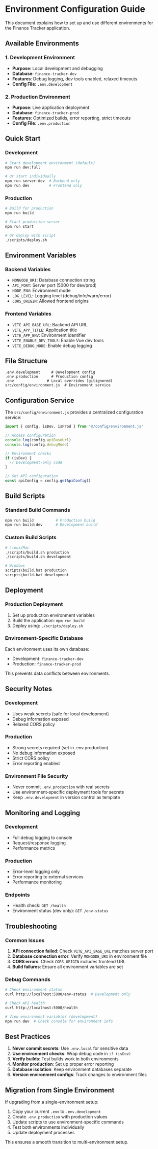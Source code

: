 # Environment Configuration Guide

This document explains how to set up and use different environments for the Finance Tracker application.

## Available Environments

### 1. Development Environment
- **Purpose**: Local development and debugging
- **Database**: `finance-tracker-dev`
- **Features**: Debug logging, dev tools enabled, relaxed timeouts
- **Config File**: `.env.development`

### 2. Production Environment
- **Purpose**: Live application deployment
- **Database**: `finance-tracker-prod`
- **Features**: Optimized builds, error reporting, strict timeouts
- **Config File**: `.env.production`

## Quick Start

### Development
```bash
# Start development environment (default)
npm run dev:full

# Or start individually
npm run server:dev  # Backend only
npm run dev         # Frontend only
```

### Production
```bash
# Build for production
npm run build

# Start production server
npm run start

# Or deploy with script
./scripts/deploy.sh
```

## Environment Variables

### Backend Variables
- `MONGODB_URI`: Database connection string
- `API_PORT`: Server port (5000 for dev/prod)
- `NODE_ENV`: Environment mode
- `LOG_LEVEL`: Logging level (debug/info/warn/error)
- `CORS_ORIGIN`: Allowed frontend origins

### Frontend Variables
- `VITE_API_BASE_URL`: Backend API URL
- `VITE_APP_TITLE`: Application title
- `VITE_APP_ENV`: Environment identifier
- `VITE_ENABLE_DEV_TOOLS`: Enable Vue dev tools
- `VITE_DEBUG_MODE`: Enable debug logging

## File Structure
```
.env.development     # Development config
.env.production      # Production config
.env               # Local overrides (gitignored)
src/config/environment.js  # Environment service
```

## Configuration Service

The `src/config/environment.js` provides a centralized configuration service:

```javascript
import { config, isDev, isProd } from '@/config/environment.js'

// Access configuration
console.log(config.apiBaseUrl)
console.log(config.debugMode)

// Environment checks
if (isDev) {
  // Development-only code
}

// Get API configuration
const apiConfig = config.getApiConfig()
```

## Build Scripts

### Standard Build Commands
```bash
npm run build          # Production build
npm run build:dev      # Development build
```

### Custom Build Scripts
```bash
# Linux/Mac
./scripts/build.sh production
./scripts/build.sh development

# Windows
scripts\build.bat production
scripts\build.bat development
```

## Deployment

### Production Deployment
1. Set up production environment variables
2. Build the application: `npm run build`
3. Deploy using: `./scripts/deploy.sh`

### Environment-Specific Database

Each environment uses its own database:
- Development: `finance-tracker-dev`
- Production: `finance-tracker-prod`

This prevents data conflicts between environments.

## Security Notes

### Development
- Uses weak secrets (safe for local development)
- Debug information exposed
- Relaxed CORS policy

### Production
- Strong secrets required (set in .env.production)
- No debug information exposed
- Strict CORS policy
- Error reporting enabled

### Environment File Security
- Never commit `.env.production` with real secrets
- Use environment-specific deployment tools for secrets
- Keep `.env.development` in version control as template

## Monitoring and Logging

### Development
- Full debug logging to console
- Request/response logging
- Performance metrics

### Production
- Error-level logging only
- Error reporting to external services
- Performance monitoring

### Endpoints
- Health check: `GET /health`
- Environment status (dev only): `GET /env-status`

## Troubleshooting

### Common Issues
1. **API connection failed**: Check `VITE_API_BASE_URL` matches server port
2. **Database connection error**: Verify `MONGODB_URI` in environment file
3. **CORS errors**: Check `CORS_ORIGIN` includes frontend URL
4. **Build failures**: Ensure all environment variables are set

### Debug Commands
```bash
# Check environment status
curl http://localhost:5000/env-status  # Development only

# Check API health
curl http://localhost:5000/health

# View environment variables (development)
npm run dev  # Check console for environment info
```

## Best Practices

1. **Never commit secrets**: Use `.env.local` for sensitive data
2. **Use environment checks**: Wrap debug code in `if (isDev)`
3. **Verify builds**: Test builds work in both environments
4. **Monitor production**: Set up proper error reporting
5. **Database isolation**: Keep environment databases separate
6. **Version environment configs**: Track changes to environment files

## Migration from Single Environment

If upgrading from a single-environment setup:

1. Copy your current `.env` to `.env.development`
2. Create `.env.production` with production values
3. Update scripts to use environment-specific commands
4. Test both environments individually
5. Update deployment processes

This ensures a smooth transition to multi-environment setup.
